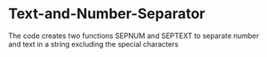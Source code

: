 # Text-and-Number-Separator
The code creates two functions SEPNUM and SEPTEXT to separate number and text in a string excluding the special characters
